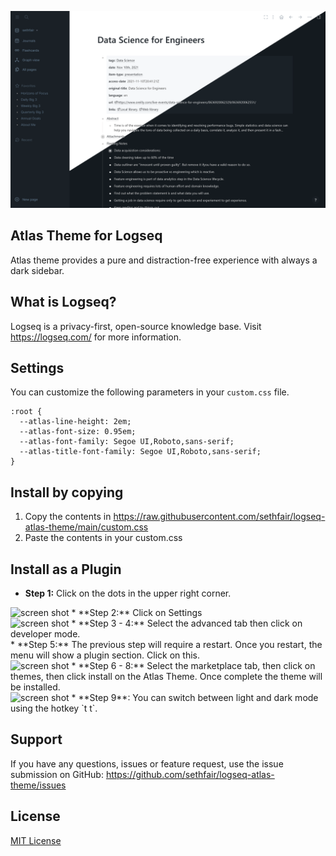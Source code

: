 ![Screenshot](./screenshot.png)

## Atlas Theme for Logseq

Atlas theme provides a pure and distraction-free experience with always a dark sidebar.

## What is Logseq?
Logseq is a privacy-first, open-source knowledge base.  Visit https://logseq.com/ for more information.

## Settings
You can customize the following parameters in your `custom.css` file.
```
:root {
  --atlas-line-height: 2em;
  --atlas-font-size: 0.95em;
  --atlas-font-family: Segoe UI,Roboto,sans-serif;
  --atlas-title-font-family: Segoe UI,Roboto,sans-serif;
}
```

## Install by copying
1. Copy the contents in https://raw.githubusercontent.com/sethfair/logseq-atlas-theme/main/custom.css
2. Paste the contents in your custom.css

## Install as a Plugin
* **Step 1:** Click on the dots in the upper right corner.<br/>
<img width=200 alt="screen shot" src="https://raw.githubusercontent.com/sethfair/logseq-atlas-theme/main/install-step-1.png"/>
* **Step 2:** Click on Settings<br/>
<img width=200 alt="screen shot" src="https://raw.githubusercontent.com/sethfair/logseq-atlas-theme/main/install-step-2.png"/>
* **Step 3 - 4:** Select the advanced tab then click on developer mode.<br/
<img width=500 alt="screen shot" src="https://raw.githubusercontent.com/sethfair/logseq-atlas-theme/main/install-step-3-4.png"/>
* **Step 5:** The previous step will require a restart.  Once you restart, the menu will show a plugin section.  Click on this.<br/>
<img width=200 alt="screen shot" src="https://raw.githubusercontent.com/sethfair/logseq-atlas-theme/main/install-step-5.png"/>
* **Step 6 - 8:** Select the marketplace tab, then click on themes, then click install on the Atlas Theme. Once complete the theme will be installed.<br/>
<img width=550 alt="screen shot" src="https://raw.githubusercontent.com/sethfair/logseq-atlas-theme/main/install-step-6-7-8.png"/>
* **Step 9**: You can switch between light and dark mode using the hotkey `t t`.

## Support
If you have any questions, issues or feature request, use the issue submission on GitHub: https://github.com/sethfair/logseq-atlas-theme/issues

## License

[MIT License](./LICENSE)
